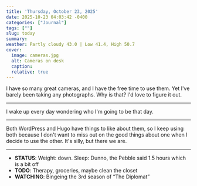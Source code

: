 ```yaml
---
title: 'Thursday, October 23, 2025'
date: 2025-10-23 04:03:42 -0400
categories: ["Journal"]
tags: [""]
slug: today
summary: 
weather: Partly cloudy 43.0 | Low 41.4, High 50.7
cover: 
  image: cameras.jpg
  alt: Cameras on desk
  caption: 
  relative: true
---
```



I have so many great cameras, and I have the free time to use them. Yet I've barely been taking any photographs. Why is that? I'd love to figure it out.

----

I wake up every day wondering who I'm going to be that day.

----

Both WordPress and Hugo have things to like about them, so I keep using both because I don't want to miss out on the good things about one when I decide to use the other. It's silly, but there we are.

----

-   **STATUS**: Weight: down. Sleep: Dunno, the Pebble said 1.5 hours which is a bit off
-   **TODO**: Therapy, groceries, maybe clean the closet
-   **WATCHING**: Bingeing the 3rd season of “The Diplomat”




